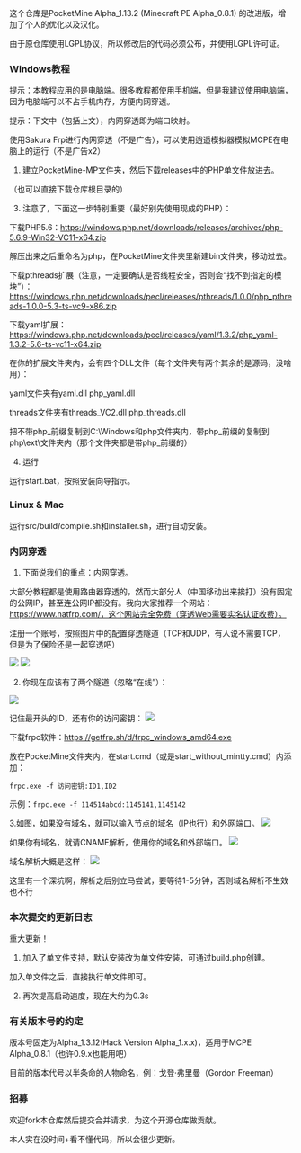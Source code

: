 这个仓库是PocketMine Alpha_1.13.2 (Minecraft PE Alpha_0.8.1) 的改进版，增加了个人的优化以及汉化。

由于原仓库使用LGPL协议，所以修改后的代码必须公布，并使用LGPL许可证。

### Windows教程
提示：本教程应用的是电脑端。很多教程都使用手机端，但是我建议使用电脑端，因为电脑端可以不占手机内存，方便内网穿透。

提示：下文中（包括上文），内网穿透即为端口映射。

使用Sakura Frp进行内网穿透（不是广告），可以使用逍遥模拟器模拟MCPE在电脑上的运行（不是广告x2）

1. 建立PocketMine-MP文件夹，然后下载releases中的PHP单文件放进去。

（也可以直接下载仓库根目录的）

3. 注意了，下面这一步特别重要（最好别先使用现成的PHP）：

下载PHP5.6：https://windows.php.net/downloads/releases/archives/php-5.6.9-Win32-VC11-x64.zip

解压出来之后重命名为php，在PocketMine文件夹里新建bin文件夹，移动过去。

下载pthreads扩展（注意，一定要确认是否线程安全，否则会“找不到指定的模块”）：https://windows.php.net/downloads/pecl/releases/pthreads/1.0.0/php_pthreads-1.0.0-5.3-ts-vc9-x86.zip

下载yaml扩展：https://windows.php.net/downloads/pecl/releases/yaml/1.3.2/php_yaml-1.3.2-5.6-ts-vc11-x64.zip

在你的扩展文件夹内，会有四个DLL文件（每个文件夹有两个其余的是源码，没啥用）：

yaml文件夹有yaml.dll php_yaml.dll

threads文件夹有threads_VC2.dll php_threads.dll

把不带php_前缀复制到C:\Windows和php文件夹内，带php_前缀的复制到php\ext\文件夹内（那个文件夹都是带php_前缀的）

4. 运行

运行start.bat，按照安装向导指示。

### Linux & Mac

运行src/build/compile.sh和installer.sh，进行自动安装。

### 内网穿透

1. 下面说我们的重点：内网穿透。

大部分教程都是使用路由器穿透的，然而大部分人（中国移动出来挨打）没有固定的公网IP，甚至连公网IP都没有。我向大家推荐一个网站：https://www.natfrp.com/，这个网站完全免费（穿透Web需要实名认证收费）。

注册一个账号，按照图片中的配置穿透隧道（TCP和UDP，有人说不需要TCP，但是为了保险还是一起穿透吧）

![](https://cdn.luogu.com.cn/upload/image_hosting/ntyh5g9c.png)
![](https://cdn.luogu.com.cn/upload/image_hosting/1av0nep2.png)

2. 你现在应该有了两个隧道（忽略“在线”）：

![](https://cdn.luogu.com.cn/upload/image_hosting/at92shxr.png)

记住最开头的ID，还有你的访问密钥：
![](https://cdn.luogu.com.cn/upload/image_hosting/rru1dvsc.png)

下载frpc软件：https://getfrp.sh/d/frpc_windows_amd64.exe

放在PocketMine文件夹内，在start.cmd（或是start_without_mintty.cmd）内添加：

```frpc.exe -f 访问密钥:ID1,ID2```

示例：```frpc.exe -f 114514abcd:1145141,1145142```

3.如图，如果没有域名，就可以输入节点的域名（IP也行）和外网端口。
![](https://cdn.luogu.com.cn/upload/image_hosting/87qn8293.png)

如果你有域名，就请CNAME解析，使用你的域名和外部端口。
![](https://cdn.luogu.com.cn/upload/image_hosting/0wt54jgq.png)

域名解析大概是这样：
![](https://cdn.luogu.com.cn/upload/image_hosting/43z2ut50.png)

这里有一个深坑啊，解析之后别立马尝试，要等待1-5分钟，否则域名解析不生效也不行

### 本次提交的更新日志

重大更新！

1. 加入了单文件支持，默认安装改为单文件安装，可通过build.php创建。

加入单文件之后，直接执行单文件即可。

2. 再次提高启动速度，现在大约为0.3s

### 有关版本号的约定

版本号固定为Alpha_1.3.12(Hack Version Alpha_1.x.x)，适用于MCPE Alpha_0.8.1（也许0.9.x也能用吧）

目前的版本代号以半条命的人物命名，例：戈登·弗里曼（Gordon Freeman）

### 招募

欢迎fork本仓库然后提交合并请求，为这个开源仓库做贡献。

本人实在没时间+看不懂代码，所以会很少更新。